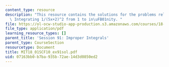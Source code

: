 ```yaml
---
content_type: resource
description: "This resource contains the solutions for the problems related to the\
  \ Integrating 1/(5x+2)^2 from 1 to in\uFB01nity. "
file: https://ol-ocw-studio-app-production.s3.amazonaws.com/courses/18-01sc-single-variable-calculus-fall-2010/07163bb0b7ba935b72ae14d3d0850ed2_MIT18_01SCF10_ex91sol.pdf
file_type: application/pdf
learning_resource_types: []
parent_title: 'Session 91: Improper Integrals'
parent_type: CourseSection
resourcetype: Document
title: MIT18_01SCF10_ex91sol.pdf
uid: 07163bb0-b7ba-935b-72ae-14d3d0850ed2
---
```

